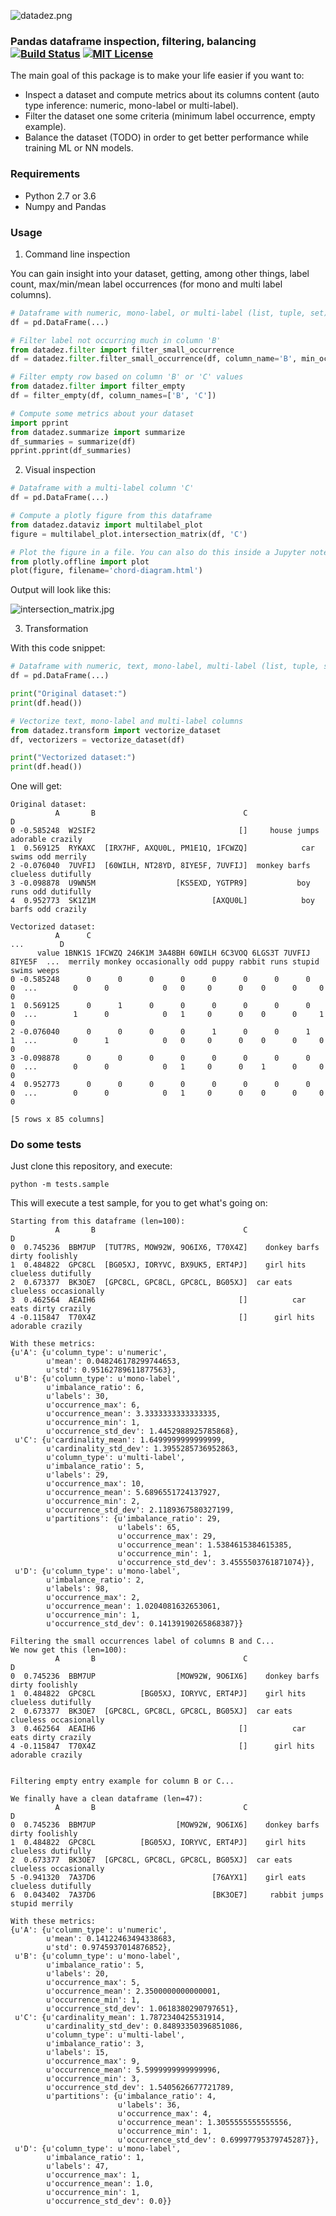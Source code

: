 ![datadez.png](./docs/datadez.png)

### Pandas dataframe inspection, filtering, balancing [![Build Status][travis-badge]][travis-link] [![MIT License][license-badge]](LICENSE)

The main goal of this package is to make your life easier if you want to:

- Inspect a dataset and compute metrics about its columns content (auto type inference: numeric, mono-label or multi-label).
- Filter the dataset one some criteria (minimum label occurrence, empty example).
- Balance the dataset (TODO) in order to get better performance while training ML or NN models.

### Requirements

- Python 2.7 or 3.6
- Numpy and Pandas

### Usage

1. Command line inspection

You can gain insight into your dataset, getting, among other things, label count, max/min/mean label occurrences (for mono and multi label columns).

```python
# Dataframe with numeric, mono-label, or multi-label (list, tuple, set) columns
df = pd.DataFrame(...)

# Filter label not occurring much in column 'B'
from datadez.filter import filter_small_occurrence
df = datadez.filter.filter_small_occurrence(df, column_name='B', min_occurrence=3)

# Filter empty row based on column 'B' or 'C' values
from datadez.filter import filter_empty
df = filter_empty(df, column_names=['B', 'C'])

# Compute some metrics about your dataset
import pprint
from datadez.summarize import summarize
df_summaries = summarize(df)
pprint.pprint(df_summaries)
```

2. Visual inspection

```python
# Dataframe with a multi-label column 'C'
df = pd.DataFrame(...)

# Compute a plotly figure from this dataframe
from datadez.dataviz import multilabel_plot
figure = multilabel_plot.intersection_matrix(df, 'C')

# Plot the figure in a file. You can also do this inside a Jupyter notebook
from plotly.offline import plot
plot(figure, filename='chord-diagram.html')
```

Output will look like this:

![intersection_matrix.jpg](./docs/intersection_matrix.jpg)

3. Transformation

With this code snippet:

```python
# Dataframe with numeric, text, mono-label, multi-label (list, tuple, set) columns
df = pd.DataFrame(...)

print("Original dataset:")
print(df.head())

# Vectorize text, mono-label and multi-label columns
from datadez.transform import vectorize_dataset
df, vectorizers = vectorize_dataset(df)

print("Vectorized dataset:")
print(df.head())
```

One will get:

    Original dataset:
              A       B                                 C                                D
    0 -0.585248  W2SIF2                                []     house jumps adorable crazily
    1  0.569125  RYKAXC  [IRX7HF, AXQU0L, PM1E1Q, 1FCWZQ]            car swims odd merrily
    2 -0.076040  7UVFIJ  [60WILH, NT28YD, 8IYE5F, 7UVFIJ]  monkey barfs clueless dutifully
    3 -0.098878  U9WN5M                  [KS5EXD, YGTPR9]           boy runs odd dutifully
    4  0.952773  SK1Z1M                          [AXQU0L]            boy barfs odd crazily
    
    Vectorized dataset:
              A      C                                                          ...        D
          value 1BNK1S 1FCWZQ 246K1M 3A48BH 60WILH 6C3VOQ 6LGS3T 7UVFIJ 8IYE5F  ...  merrily monkey occasionally odd puppy rabbit runs stupid swims weeps
    0 -0.585248      0      0      0      0      0      0      0      0      0  ...        0      0            0   0     0      0    0      0     0     0
    1  0.569125      0      1      0      0      0      0      0      0      0  ...        1      0            0   1     0      0    0      0     1     0
    2 -0.076040      0      0      0      0      1      0      0      1      1  ...        0      1            0   0     0      0    0      0     0     0
    3 -0.098878      0      0      0      0      0      0      0      0      0  ...        0      0            0   1     0      0    1      0     0     0
    4  0.952773      0      0      0      0      0      0      0      0      0  ...        0      0            0   1     0      0    0      0     0     0
    
    [5 rows x 85 columns]

### Do some tests

Just clone this repository, and execute:

    python -m tests.sample
    
This will execute a test sample, for you to get what's going on:

    Starting from this dataframe (len=100):
              A       B                                 C                               D
    0  0.745236  BBM7UP  [TUT7RS, MOW92W, 9O6IX6, T70X4Z]    donkey barfs dirty foolishly
    1  0.484822  GPC8CL  [BG05XJ, IORYVC, BX9UK5, ERT4PJ]    girl hits clueless dutifully
    2  0.673377  BK3OE7  [GPC8CL, GPC8CL, GPC8CL, BG05XJ]  car eats clueless occasionally
    3  0.462564  AEAIH6                                []          car eats dirty crazily
    4 -0.115847  T70X4Z                                []      girl hits adorable crazily
    
    With these metrics:
    {u'A': {u'column_type': u'numeric',
            u'mean': 0.048246178299744653,
            u'std': 0.95162789611877563},
     u'B': {u'column_type': u'mono-label',
            u'imbalance_ratio': 6,
            u'labels': 30,
            u'occurrence_max': 6,
            u'occurrence_mean': 3.3333333333333335,
            u'occurrence_min': 1,
            u'occurrence_std_dev': 1.4452988925785868},
     u'C': {u'cardinality_mean': 1.6499999999999999,
            u'cardinality_std_dev': 1.3955285736952863,
            u'column_type': u'multi-label',
            u'imbalance_ratio': 5,
            u'labels': 29,
            u'occurrence_max': 10,
            u'occurrence_mean': 5.6896551724137927,
            u'occurrence_min': 2,
            u'occurrence_std_dev': 2.1189367580327199,
            u'partitions': {u'imbalance_ratio': 29,
                            u'labels': 65,
                            u'occurrence_max': 29,
                            u'occurrence_mean': 1.5384615384615385,
                            u'occurrence_min': 1,
                            u'occurrence_std_dev': 3.4555503761871074}},
     u'D': {u'column_type': u'mono-label',
            u'imbalance_ratio': 2,
            u'labels': 98,
            u'occurrence_max': 2,
            u'occurrence_mean': 1.0204081632653061,
            u'occurrence_min': 1,
            u'occurrence_std_dev': 0.14139190265868387}}
    
    Filtering the small occurrences label of columns B and C...
    We now get this (len=100):
              A       B                                 C                               D
    0  0.745236  BBM7UP                  [MOW92W, 9O6IX6]    donkey barfs dirty foolishly
    1  0.484822  GPC8CL          [BG05XJ, IORYVC, ERT4PJ]    girl hits clueless dutifully
    2  0.673377  BK3OE7  [GPC8CL, GPC8CL, GPC8CL, BG05XJ]  car eats clueless occasionally
    3  0.462564  AEAIH6                                []          car eats dirty crazily
    4 -0.115847  T70X4Z                                []      girl hits adorable crazily
    
    
    Filtering empty entry example for column B or C...
    
    We finally have a clean dataframe (len=47):
              A       B                                 C                               D
    0  0.745236  BBM7UP                  [MOW92W, 9O6IX6]    donkey barfs dirty foolishly
    1  0.484822  GPC8CL          [BG05XJ, IORYVC, ERT4PJ]    girl hits clueless dutifully
    2  0.673377  BK3OE7  [GPC8CL, GPC8CL, GPC8CL, BG05XJ]  car eats clueless occasionally
    5 -0.941320  7A37D6                          [76AYX1]    girl eats clueless dutifully
    6  0.043402  7A37D6                          [BK3OE7]     rabbit jumps stupid merrily
    
    With these metrics:
    {u'A': {u'column_type': u'numeric',
            u'mean': 0.14122463494338683,
            u'std': 0.9745937014876852},
     u'B': {u'column_type': u'mono-label',
            u'imbalance_ratio': 5,
            u'labels': 20,
            u'occurrence_max': 5,
            u'occurrence_mean': 2.3500000000000001,
            u'occurrence_min': 1,
            u'occurrence_std_dev': 1.0618380290797651},
     u'C': {u'cardinality_mean': 1.7872340425531914,
            u'cardinality_std_dev': 0.84893350396851086,
            u'column_type': u'multi-label',
            u'imbalance_ratio': 3,
            u'labels': 15,
            u'occurrence_max': 9,
            u'occurrence_mean': 5.5999999999999996,
            u'occurrence_min': 3,
            u'occurrence_std_dev': 1.5405626677721789,
            u'partitions': {u'imbalance_ratio': 4,
                            u'labels': 36,
                            u'occurrence_max': 4,
                            u'occurrence_mean': 1.3055555555555556,
                            u'occurrence_min': 1,
                            u'occurrence_std_dev': 0.69997795379745287}},
     u'D': {u'column_type': u'mono-label',
            u'imbalance_ratio': 1,
            u'labels': 47,
            u'occurrence_max': 1,
            u'occurrence_mean': 1.0,
            u'occurrence_min': 1,
            u'occurrence_std_dev': 0.0}}

[travis-badge]:    https://travis-ci.org/dezounet/datadez.svg?branch=master
[travis-link]:     https://travis-ci.org/dezounet/datadez
[license-badge]:   https://img.shields.io/badge/license-MIT-007EC7.svg
